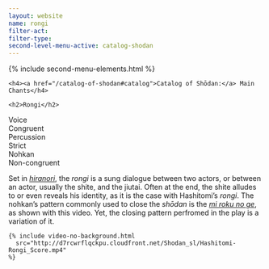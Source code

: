 ```yaml
---
layout: website
name: rongi
filter-act:
filter-type:
second-level-menu-active: catalog-shodan
---
```


{% include second-menu-elements.html %}

<main class="page-content">
  <div class="text-container">

    <h4><a href="/catalog-of-shodan#catalog">Catalog of Shōdan:</a> Main Chants</h4>

    <h2>Rongi</h2>

  <div class="introductory-table">
    <div class="introductory-table__element">
      <div class="introductory-table__term">Voice</div>
      <div class="introductory-table__definition">Congruent</div>
    </div>
    <div class="introductory-table__element">
      <div class="introductory-table__term">Percussion</div>
      <div class="introductory-table__definition">Strict</div>
    </div>
    <div class="introductory-table__element">
      <div class="introductory-table__term">Nohkan</div>
      <div class="introductory-table__definition">Non-congruent</div>
    </div>
  </div>

  <p>Set in <a href="/music/voices#Hiranori" target="_blank"><em>hiranori</em></a>, the <em>rongi</em> is a sung dialogue between two actors, or between an actor, usually the shite, and the jiutai. Often at the end, the shite alludes to or even reveals his identity, as it is the case with Hashitomi’s <em>rongi</em>.
  The nohkan’s pattern commonly used to close the <em>shōdan</em> is the <a href="/music/nohkan/mirokunoge"target="_blank"><em>mi roku no ge</em></a>, as shown with this video. Yet, the closing pattern perfromed in the play is a variation of it.</p>

    {% include video-no-background.html
      src="http://d7rcwrflqckpu.cloudfront.net/Shodan_sl/Hashitomi-Rongi_Score.mp4"
    %}
</div>
</main>
